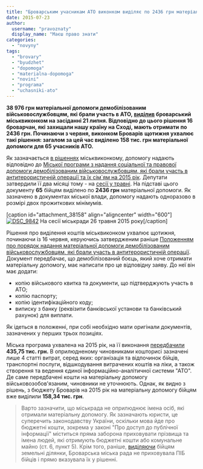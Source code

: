 ```yaml
---
title: "Броварським учасникам АТО виконком виділяє по 2436 грн матеріальної допомоги"
date: 2015-07-23
author: 
  username: "pravoznaty"
  display_name: "Маєш право знати"
categories: 
  - "novyny"
tags: 
  - "brovary"
  - "byudzhet"
  - "dopomoga"
  - "materialna-dopomoga"
  - "novini"
  - "programa"
  - "uchasniki-ato"
---
```


**38 976 грн матеріальної допомоги демобілізованим військовослужбовцям, які брали участь в АТО, [виділив](https://docs.brovary.org/p26827/21.07.2015/418) броварський міськвиконком на засіданні 21 липня. Відповідно до цього рішення 16 броварчан, які захищали нашу країну на Сході, мають отримати** **по 2436 грн. Починаючи з червня, виконком Броварів** **щотижня ухвалює такі рішення: загалом за цей час виділено 158 тис. грн матеріальної допомоги для 65 учасників АТО.**

Як зазначається [в рішеннях](https://docs.brovary.org/s?term=%D0%BD%D0%B0%D0%B4%D0%B0%D0%BD%D0%BD%D1%8F+%D0%BC%D0%B0%D1%82%D0%B5%D1%80%D1%96%D0%B0%D0%BB%D1%8C%D0%BD%D0%BE%D1%97+%D0%B4%D0%BE%D0%BF%D0%BE%D0%BC%D0%BE%D0%B3%D0%B8+%D0%B4%D0%B5%D0%BC%D0%BE%D0%B1%D1%96%D0%BB%D1%96%D0%B7%D0%BE%D0%B2%D0%B0%D0%BD%D0%B8%D0%BC+%D0%B2%D1%96%D0%B9%D1%81%D1%8C%D0%BA%D0%BE%D0%B2%D0%BE%D1%81%D0%BB%D1%83%D0%B6%D0%B1%D0%BE%D0%B2%D1%86%D1%8F%D0%BC&from=&to=&status=0&fld=0&fld=1&type=0&type=1&type=2) міськвиконкому, допомогу надають відповідно до [Міської програми з надання соціальної та правової допомоги демобілізованим військовослужбовцям, які брали участь в антитерористичній операції та їх сім\`ям на 2015 рік](https://docs.brovary.org/p26294/21.05.2015/1463-54-06). Депутати затвердили її два місяці тому - на [сесії у травні](https://mpz.brovary.org/54-sesiya-miskradi-programa-dopomogi-viyskovim-zhitlo-uchasnikam-ato-ta-zemelniy-skandal/). На підставі цього документу **65** бійцям виділено по **2436 грн** матеріальної допомоги. Як зазначено в документах міської влади, допомогу надають одноразово в розмірі двох прожиткових мінімумів.

\[caption id="attachment\_38158" align="aligncenter" width="600"\][![DSC_9842](https://mpz.brovary.org/wp-content/uploads/2015/05/DSC_9842-e1432400075942.jpg)](https://mpz.brovary.org/wp-content/uploads/2015/05/DSC_9842-e1432400075942.jpg) На сесії міськради 26 травня 2015 року\[/caption\]

Рішення про виділення коштів міськвиконком ухвалює щотижня, починаючи із 16 червня, керуючись затвердженим раніше [Положенням про порядок надання матеріальної допомоги демобілізованим військовослужбовцям, які брали участь в антитерористичній операції](https://docs.brovary.org/p26444/09.06.2015/340). Документ передбачає, що демобілізований боєць, який хоче отримати матеріальну допомогу, має написати про це відповідну заяву. До неї він має додати:

- копію військового квитка та документи, що підтверджують участь в АТО;
- копію паспорту;
- копію ідентифікаційного коду;
- виписку з банку (реквізити банківської установи та банківський рахунок) для виплати.

Як ідеться в положенні, при собі необхідно мати оригінали документів, зазначених у перших трьох позиціях.

Міська програма ухвалена на 2015 рік, на її виконання [передбачили](https://onedrive.live.com/view.aspx?resid=72571393D4771099!3365&ithint=file%2cxls&app=Excel&authkey=!AKH6CG6FySAQwCg) **435,75 тис. грн.** В оприлюдненому чиновниками кошторисі зазначені лише 4 статті витрат, серед яких: організація та відпочинок бійців, транспортні послуги, відшкодування витрачених коштів на ліки, а також створення та ведення єдиної інформаційно-аналітичної системи "АТО". Де саме передбачені кошти на матеріальну допомогу військовозобов'язаним, чиновники не уточнюють. Однак, як видно з рішень, з бюджету Броварів на 2015 рік на матеріальну допомогу бійцям вже виділили **158,34 тис. грн**.

> Варто зазначити, що міськрада не оприлюднює імена осіб, які отримали матеріальну допомогу. Як зазначають юристи, це суперечить законодавству України, оскільки мова йде про бюджетні кошти, зокрема у законі "Про доступ до публічної інформації" міститься пряма заборона приховувати прізвища та імена людей, які отримують бюджетні кошти або комунальне майно (ст. 6, пункт 5). Крім того, раніше, [виділяючи](https://docs.brovary.org/p22543/05.03.2015/1429-53-06) бійцям земельні ділянки, Броварська міська рада не приховувала ПІБ бійців і прямо вказувала їх у рішенні.
